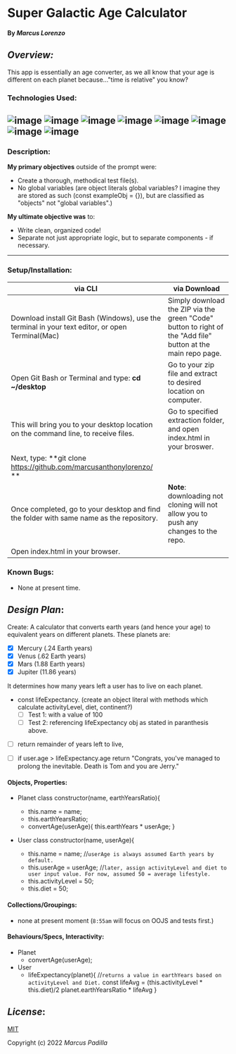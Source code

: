 # Super Galactic Age Calculator
#### By _**Marcus Lorenzo**_



## _Overview:_
This app is essentially an age converter, as we all know that your age is different on each planet because..."time is relative" you know?


### Technologies Used:

![image](https://img.shields.io/badge/JavaScript-323330?style=for-the-badge&logo=javascript&logoColor=F7DF1E)
![image](https://img.shields.io/badge/Jest-C21325?style=for-the-badge&logo=jest&logoColor=white) ![image](https://img.shields.io/badge/json-5E5C5C?style=for-the-badge&logo=json&logoColor=white) 
![image](	https://img.shields.io/badge/jQuery-0769AD?style=for-the-badge&logo=jquery&logoColor=white)  ![image](https://img.shields.io/badge/eslint-3A33D1?style=for-the-badge&logo=eslint&logoColor=white)
![image](https://img.shields.io/badge/HTML5-E34F26?style=for-the-badge&logo=html5&logoColor=white)  ![image](https://img.shields.io/badge/CSS3-1572B6?style=for-the-badge&logo=css3&logoColor=white)
![image](https://img.shields.io/badge/GIT-E44C30?style=for-the-badge&logo=git&logoColor=white)
---

### Description:

**My primary objectives** outside of the prompt were:
- Create a thorough, methodical test file(s).
- No global variables (are object literals global variables? I imagine they are stored as such (const exampleObj = {}), but are classified as "objects" not "global variables".)

**My ultimate objective was** to:
- Write clean, organized code!
- Separate not just appropriate logic, but to separate components - if necessary.

---

### Setup/Installation:
|   via CLI   |  via Download  |
|---|---|
| Download install Git Bash (Windows), use the terminal in your text editor, or open Terminal(Mac) | Simply download the ZIP via the green "Code" button to right of the "Add file" button at the main repo page. 
 Open Git Bash or Terminal and type: **cd ~/desktop** | Go to your zip file and extract to desired location on computer. 
 This will bring you to your desktop location on the command line, to receive files. | Go to specified extraction folder, and open index.html in your broswer. 
 Next, type: **git clone https://github.com/marcusanthonylorenzo/ ** | 
 Once completed, go to your desktop and find the folder with same name as the repository. | **Note**: downloading not cloning will not allow you to push any changes to the repo. 
 Open index.html in your browser. |


### Known Bugs:
* None at present time.


## _Design Plan_:

Create: A calculator that converts earth years (and hence your age) to equivalent years on different planets.
These planets are:
- [x] Mercury (.24 Earth years)
- [x] Venus (.62 Earth years)
- [x] Mars (1.88 Earth years)
- [x] Jupiter (11.86 years)

It determines how many years left a user has to live on each planet.
- const lifeExpectancy. (create an object literal with methods which calculate activityLevel, diet, continent?)
  - [ ] Test 1: with a value of 100
  - [ ] Test 2: referencing lifeExpectancy obj as stated in paranthesis above.

-[ ] return remainder of years left to live,
-[ ] if user.age > lifeExpectancy.age return "Congrats, you've managed to prolong the inevitable. Death is Tom and you are Jerry."



#### Objects, Properties:
- Planet class
  constructor(name, earthYearsRatio){
  - this.name = name;
  - this.earthYearsRatio;
  - convertAge(userAge){
    this.earthYears * userAge;
  }

- User class
  constructor(name, userAge){
    - this.name = name;
      //`userAge is always assumed Earth years by default.`
    - this.userAge = userAge;
      //`later, assign activityLevel and diet to user input value. For now, assumed 50 = average lifestyle.`
    - this.activityLevel = 50;
    - this.diet = 50;
    

#### Collections/Groupings:
- none at present moment (`8:55am` will focus on OOJS and tests first.)

#### Behaviours/Specs, Interactivity:
- Planet
  - convertAge(userAge);
- User
  - lifeExpectancy(planet){
    //`returns a value in earthYears based on activityLevel and Diet.`
    const lifeAvg = (this.activityLevel * this.diet)/2
    planet.earthYearsRatio * lifeAvg }


## _License_:

[MIT]()

Copyright (c) 2022 _Marcus Padilla_

